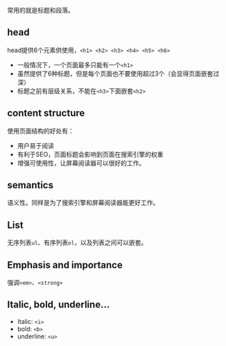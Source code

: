 
常用的就是标题和段落。

## head

head提供6个元素供使用，`<h1> <h2> <h3> <h4> <h5> <h6>`

- 一般情况下，一个页面最多只能有一个`<h1>`
- 虽然提供了6种标题，但是每个页面也不要使用超过3个（会显得页面嵌套过深）
- 标题之前有层级关系，不能在`<h3>`下面嵌套`<h2>`

## content structure

使用页面结构的好处有：
- 用户易于阅读
- 有利于SEO，页面标题会影响到页面在搜索引擎的权重
- 增强可使用性，让屏幕阅读器可以很好的工作。

## semantics

语义性。同样是为了搜索引擎和屏幕阅读器能更好工作。

## List

无序列表`ul`、有序列表`ol`，以及列表之间可以嵌套。

## Emphasis and importance

强调`<em>`、`<strong>`

## Italic, bold, underline...

- Italic: `<i>`
- bold: `<b>`
- underline: `<u>`